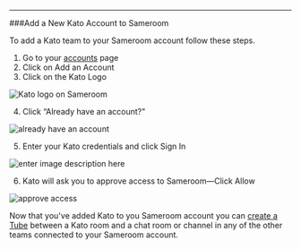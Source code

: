 ---
###Add a New Kato Account to Sameroom


To add a Kato team to your Sameroom account follow these steps.

1. Go to your <a href="https://sameroom.io/accounts/" target="_blank">accounts</a> page
2. Click on Add an Account
3. Click on the Kato Logo

![Kato logo on Sameroom](https://in.kato.im/ba2d835b6881485d60a6483e814aa40b2ffd00aa6b25097f0dcf69547836f5/Sameroom%20Select%20Kato%20Account%20copy.png)

4. Click “Already have an account?"

![already have an account](https://in.kato.im/8bc677a66d6c7414b2dc1fb220a2617d82d15e2664c8349421ed05d07d907ff9/Sameroom_Kato_Already_Have_account%20copy.png)

5. Enter your Kato credentials and click Sign In 

![enter image description here](https://in.kato.im/afeec0fcdcd45c73b7e0808a0e5ff6fc38f390e4db5d6d517930d8c688bc79c/Sameroom%20Kato%20Login%20copy.png)

6. Kato will ask you to approve access to Sameroom—Click Allow

![approve access](https://in.kato.im/72445279e5c3634c2b39a8b267b48905d33c6236484ff571e60f72bf8560acb/Sameroom%20Kato%20Allow%20Access%20copy.png)

Now that you've added Kato to you Sameroom account you can [create a Tube](/getting-started/en/tubes) between a Kato room and a chat room or channel in any of the other teams connected to your Sameroom account.

